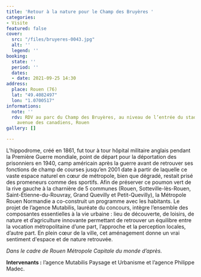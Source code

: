 ```yaml
---
title: 'Retour à la nature pour le Champ des Bruyères '
categories:
- Visite
featured: false
cover:
  src: "/files/bruyeres-0043.jpg"
  alt: ''
  legend: ''
booking:
  state: ''
  period: ''
  dates:
  - date: 2021-09-25 14:30
address:
  place: Rouen (76)
  lat: "49.4082497"
  lon: "1.0700517"
informations:
  note: ''
  rdv: RDV au parc du Champ des Bruyères, au niveau de l’entrée du stade Diochon,
    avenue des canadiens, Rouen
gallery: []

---
```

L’hippodrome, créé en 1861, fut tour à tour hôpital militaire anglais pendant la Première Guerre mondiale, point de départ pour la déportation des prisonniers en 1940, camp américain après la guerre avant de retrouver ses fonctions de champ de courses jusqu’en 2001 date à partir de laquelle ce vaste espace naturel en cœur de métropole, bien que dégradé, restait prisé des promeneurs comme des sportifs. Afin de préserver ce poumon vert de la rive gauche à la charnière de 5 communes (Rouen, Sotteville-lès-Rouen, Saint-Étienne-du-Rouvray, Grand Quevilly et Petit-Quevilly), la Métropole Rouen Normandie a co-construit un programme avec les habitants. Le projet de l’agence Mutabilis, lauréate du concours, intègre l’ensemble des composantes essentielles à la vie urbaine : lieu de découverte, de loisirs, de nature et d’agriculture innovante permettant de retrouver un équilibre entre la vocation métropolitaine d’une part, l’approche et la perception locales, d’autre part. En plein cœur de la ville, cet aménagement donne un vrai sentiment d'espace et de nature retrouvée.

_Dans le cadre de Rouen Métropole Capitale du monde d’après._

**Intervenants :** l’agence Mutabilis Paysage et Urbanisme et l’agence Philippe Madec.